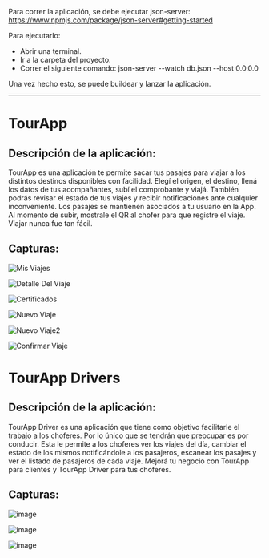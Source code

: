 Para correr la aplicación, se debe ejecutar json-server:
https://www.npmjs.com/package/json-server#getting-started

Para ejecutarlo:
- Abrir una terminal.
- Ir a la carpeta del proyecto.
- Correr el siguiente comando: json-server --watch db.json --host 0.0.0.0

Una vez hecho esto, se puede buildear y lanzar la aplicación.


--------------------------------------------------------------------------


# TourApp

## Descripción de la aplicación:

TourApp es una aplicación te permite sacar tus pasajes para viajar a los distintos destinos disponibles con facilidad. Elegí el origen, el destino, llená los datos de tus acompañantes, subí el comprobante y viajá. 
También podrás revisar el estado de tus viajes y recibir notificaciones ante cualquier inconveniente.
Los pasajes se mantienen asociados a tu usuario en la App. Al momento de subir, mostrale el QR al chofer para que registre el viaje.
Viajar nunca fue tan fácil.

## Capturas:

![Mis Viajes](https://user-images.githubusercontent.com/22104653/178159048-cbc160aa-70c5-49cb-94a2-d6025536d9b5.png)

![Detalle Del Viaje](https://user-images.githubusercontent.com/22104653/178159054-6e228b6f-e356-4eaf-84fd-1c5174d9802e.png)

![Certificados](https://user-images.githubusercontent.com/22104653/178159056-aae8a8df-d1c7-4360-9c5e-6760ff1745bc.png)

![Nuevo Viaje](https://user-images.githubusercontent.com/22104653/178159061-f3d4dcd5-d13c-4f3d-933f-b41c8ff674d5.png)

![Nuevo Viaje2](https://user-images.githubusercontent.com/22104653/178159069-3b84104a-dd37-41c2-9069-add5a6d7dbdc.png)

![Confirmar Viaje](https://user-images.githubusercontent.com/22104653/178159100-5a9dfdc5-f45f-4818-96a5-5883b43c48ad.png)


# TourApp Drivers

## Descripción de la aplicación:

TourApp Driver es una aplicación que tiene como objetivo facilitarle el trabajo a los choferes. Por lo único que se tendrán que preocupar es por conducir.
Esta le permite a los choferes ver los viajes del día, cambiar el estado de los mismos notificándole a los pasajeros, escanear los pasajes y ver el listado de pasajeros de cada viaje. 
Mejorá tu negocio con TourApp para clientes y TourApp Driver para tus choferes.

## Capturas:

![image](https://user-images.githubusercontent.com/22104653/178159215-fd5de981-d221-421a-b145-aaf9f0ea348e.png)

![image](https://user-images.githubusercontent.com/22104653/178159225-ee37d026-477b-459b-87e2-7947ba61a1e4.png)

![image](https://user-images.githubusercontent.com/22104653/178159240-ccc0e6cf-ae42-4e94-ab5e-56497c34c482.png)



